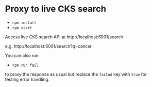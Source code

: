# Proxy to live CKS search

- `npm install`
- `npm start`

Access live CKS search API at http://localhost:6001/search

e.g. http://localhost:6001/search?q=cancer

You can also run

- `npm run fail`

to proxy the response as usual but replace the `failed` key with `true` for testing error handling.